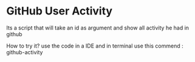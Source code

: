 # GitHub User Activity
Its a script that will take an id as argument and show all activity he had in github 


How to try it?
use the code in a IDE
and in terminal use this commend :
github-activity <username>
